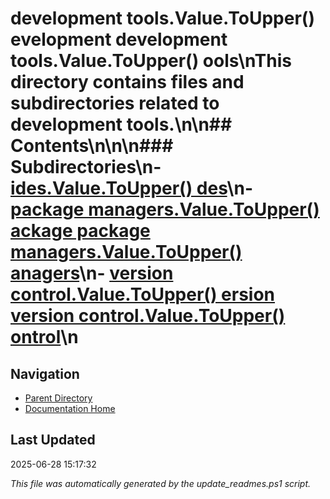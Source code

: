 ﻿# development tools.Value.ToUpper() evelopment  development tools.Value.ToUpper() ools\nThis directory contains files and subdirectories related to development tools.\n\n## Contents\n<!-- toc -->\n\n### Subdirectories\n- [ides.Value.ToUpper() des](./ides/)\n- [package managers.Value.ToUpper() ackage  package managers.Value.ToUpper() anagers](./package_managers/)\n- [version control.Value.ToUpper() ersion  version control.Value.ToUpper() ontrol](./version_control/)\n
## Navigation

- [Parent Directory](../)
- [Documentation Home](../../)

## Last Updated

2025-06-28 15:17:32

*This file was automatically generated by the update_readmes.ps1 script.*